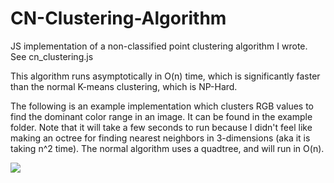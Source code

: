 CN-Clustering-Algorithm
=======================

JS implementation of a non-classified point clustering algorithm I wrote. See cn_clustering.js

This algorithm runs asymptotically in O(n) time, which is significantly faster than the normal K-means clustering, which is NP-Hard.


The following is an example implementation which clusters RGB values to find the dominant color range in an image. It can be found in the example folder. Note that it will take a few seconds to run because I didn't feel like making an octree for finding nearest neighbors in 3-dimensions (aka it is taking n^2 time). The normal algorithm uses a quadtree, and will run in O(n).

![](https://s3-us-west-2.amazonaws.com/sdrobs/download1.png)
